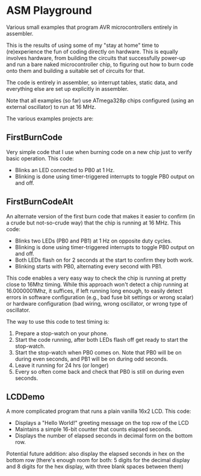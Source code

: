 # ASM Playground

Various small examples that program AVR microcontrollers entirely in assembler.

This is the results of using some of my "stay at home" time to (re)experience the
fun of coding directly on hardware.  This is equally involves hardware, from
building the circuits that successfully power-up and run a bare naked
microcontroller chip, to figuring out how to burn code
onto them and building a suitable set of circuits for that.  

The code is entirely in assembler, so interrupt tables, static data, and everything else are set up explicitly in assembler.

Note that all examples (so far) use ATmega328p chips configured (using an external oscillator) to run at 16 MHz.

The various examples projects are:

## FirstBurnCode

Very simple code that I use when burning code on a new chip just to verify basic operation.  This code:
* Blinks an LED connected to PB0 at 1 Hz.
* Blinking is done using timer-triggered interrupts to toggle PB0 output on and off.

## FirstBurnCodeAlt

An alternate version of the first burn code that makes it easier to confirm (in a crude but not-so-crude way) that the chip is running at 16 MHz.  This code:
* Blinks two LEDs (PB0 and PB1) at 1 Hz on opposite duty cycles.
* Blinking is done using timer-triggered interrupts to toggle PB0 output on and off.
* Both LEDs flash on for 2 seconds at the start to confirm they both work.
* Blinking starts with PB0, alternating every second with PB1.

This code enables a very easy way to check the chip is running at pretty close to 16Mhz timing.
While this approach won't detect a chip running at 16.0000001Mhz, it suffices, if left running
long enough, to easily detect errors in software configuration (e.g., bad fuse bit settings or
wrong scalar) or hardware configuration (bad wiring, wrong oscillator, or wrong type of
oscillator.

The way to use this code to test timing is:
1. Prepare a stop-watch on your phone.
2. Start the code running, after both LEDs flash off get ready to start the stop-watch.
3. Start the stop-watch when PB0 comes on.  Note that PB0 will be on during even seconds, and PB1 will be on during odd seconds.
4. Leave it running for 24 hrs (or longer)
5. Every so often come back and check that PB0 is still on during even seconds.

## LCDDemo

A more complicated program that runs a plain vanilla 16x2 LCD.  This code:
*  Displays a "Hello World!" greeting message on the top row of the LCD
*  Maintains a simple 16-bit counter that counts elapsed seconds.
*  Displays the number of elapsed seconds in decimal form on the bottom row.

Potential future addition:  also display the elapsed seconds in hex on the bottom row
(there's enough room for both:  5 digits for the decimal display and 8 digits for
the hex display, with three blank spaces between them)
